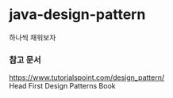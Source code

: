 # java-design-pattern
하나씩 채워보자

### 참고 문서
https://www.tutorialspoint.com/design_pattern/<br>
Head First Design Patterns Book
